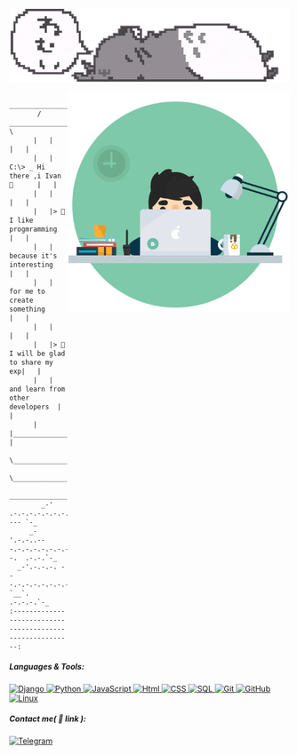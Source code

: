 <a href='https://github.com/TribQq'>
   
![header](https://github.com/TribQq/TribQq/blob/main/assets/headerV2fixed.webp)
</a>

<!--   <style>
   .text_in_tag {
    margin-top: -5px; /* Отрицательный отступ между заголовком и текстом */
   }
  </style> -->


<a href='https://github.com/TribQq'> <img align="right" alt="GIF" src="https://github.com/TribQq/TribQq/blob/main/assets/coding1crop.gif?raw=true" width="400"  /> </a>

<!-- <img align="right" alt="GIF" src="https://github.com/TribQq/TribQq/blob/main/assets/coding7.gif?raw=true"  /> -->


 ```
          ______________________________________
        /   _________________________________    \
       |   |                                  |   |
       |   |  C:\> _ Hi there ,i Ivan 👋      |   |
       |   |                                  |   |
       |   |> 🙌I like progmramming           |   |
       |   |   because it's interesting       |   |
       |   |   for me to create something     |   |
       |   |                                  |   |
       |   |> 🐼I will be glad to share my exp|   |
       |   | and learn from other developers  |   |           
       |   |__________________________________|   |
        \________________________________________/
            \_________________________________/
            ____________________________________
         _-'   .-.-.-.-.-.-.-.-.-.-.-.-.-.  --- `-_
      _-'.-.-..---.-.-.-.-.-.-.-.-.-.-.-.--.  .-.-.`-_
   _-'.-.-.-. ---.-.-.-.-.-.-.-.-.-.-.-.-`__`. .-.-.-.`-_
 :---------------------------------------------------------: 
```


##### Languages & Tools:
<a href='https://github.com/TribQq'>

![Django](https://img.shields.io/badge/Django-white?style=flat&logo=Django&logoColor=007D21&)
![Python](https://img.shields.io/badge/Python-white?style=flat&logo=Python&logoColor=4C5CD8)
![JavaScript](https://img.shields.io/badge/JavaScript-white?style=flat&logo=JavaScript&logoColor=FFAB00)
![Html](https://img.shields.io/badge/HTML-white?style=flat&logo=HTML5&logoColor=FF5600)
![CSS](https://img.shields.io/badge/CSS-white?style=flat&logo=CSS3&logoColor=FF5600)
![SQL](https://img.shields.io/badge/SQL-white?style=flat&logo=SQLite&logoColor=4C5CD8)
![Git](https://img.shields.io/badge/Git-white?style=flat&logo=GIT&logoColor=A63800)
![GitHub](https://img.shields.io/badge/GitHub-white?style=flat&logo=GITHUB&logoColor=black)
![Linux](https://img.shields.io/badge/Linux-white?style=flat&logo=Linux&logoColor=black)
</a>

<p> </p>

##### Contact me( :link: link ):
<a href='https://t.me/Qq_user'>![Telegram](https://img.shields.io/badge/Tg-white?style=plastic&logo=Telegram&logoColor=)</a>



<!--
**TribQq/TribQq** is a ✨ _special_ ✨ repository because its `README.md` (this file) appears on your GitHub profile.

Here are some ideas to get you started:

- 🔭 I’m currently working on ...
- 🌱 I’m currently learning ...
- 👯 I’m looking to collaborate on ...
- 🤔 I’m looking for help with ...
- 💬 Ask me about ...
- 📫 How to reach me: ...
- 😄 Pronouns: ...
- ⚡ Fun fact: ...
-->
